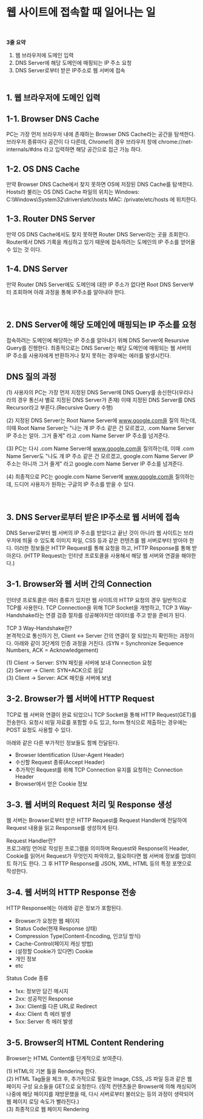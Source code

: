 # 웹 사이트에 접속할 때 일어나는 일

<br>

**3줄 요약**

1. 웹 브라우저에 도메인 입력
2. DNS Server에 해당 도메인에 매핑되는 IP 주소 요청
3. DNS Server로부터 받은 IP주소로 웹 서버에 접속
   <br>
   <br>

## **1. 웹 브라우저에 도메인 입력**

## **1-1. Browser DNS Cache**

PC는 가장 먼저 브라우저 내에 존재하는 Browser DNS Cache라는 공간을 탐색한다. 브라우저 종류마다 공간이 다 다른데, Chrome의 경우 브라우저 창에 chrome://net-internals/#dns 라고 입력하면 해당 공간으로 접근 가능 하다.

## **1-2. OS DNS Cache**

만약 Browser DNS Cache에서 찾지 못하면 OS에 저장된 DNS Cache를 탐색한다. Hosts라 불리는 OS DNS Cache 파일의 위치는 Windows: C:\Windows\System32\drivers\etc\hosts MAC: /private/etc/hosts 에 위치한다.

## **1-3. Router DNS Server**

만약 OS DNS Cache에서도 찾지 못하면 Router DNS Server라는 곳을 조회한다. Router에서 DNS 기록을 캐싱하고 있기 때문에 접속하려는 도메인의 IP 주소를 얻어올 수 있는 것 이다.

## **1-4. DNS Server**

만약 Router DNS Server에도 도메인에 대한 IP 주소가 없다면 Root DNS Server부터 조회하며 아래 과정을 통해 IP주소를 알아내야 한다.

<br>

## **2. DNS Server에 해당 도메인에 매핑되는 IP 주소를 요청**

접속하려는 도메인에 해당하는 IP 주소를 알아내기 위해 DNS Server에 Resursive Query를 진행한다. 최종적으로는 DNS Server는 해당 도메인에 매핑되는 웹 서버의 IP 주소를 사용자에게 반환하거나 찾지 못하는 경우에는 에러를 발생시킨다.

## **DNS 질의 과정**

(1) 사용자의 PC는 가장 먼저 지정된 DNS Server에 DNS Query를 송신한다(우리나라의 경우 통신사 별로 지정된 DNS Server가 존재)
이때 지정된 DNS Server를 DNS Recursor라고 부른다.(Recursive Query 수행)

(2) 지정된 DNS Server는 Root Name Server에 www.google.com을 질의 하는데, 이때 Root Name Server는 "나는 걔 IP 주소 같은 건 모르겠고, .com Name Server IP 주소는 알아. 그거 줄게" 라고 .com Name Server IP 주소를 넘겨준다.

(3) PC는 다시 .com Name Server에 www.google.com을 질의하는데, 이때 .com Name Server도 "나도 걔 IP 주소 같은 건 모르겠고, google.com Name Server IP 주소는 아니까 그거 줄게" 라고 google.com Name Server IP 주소를 넘겨준다.

(4) 최종적으로 PC는 google.com Name Server에 www.google.com을 질의하는데, 드디어 사용자가 원하는 구글의 IP 주소를 받을 수 있다.

<br>

## **3. DNS Server로부터 받은 IP주소로 웹 서버에 접속**

DNS Server로부터 웹 서버의 IP 주소를 받았다고 끝난 것이 아니라 웹 사이트는 브라우저에 띄울 수 있도록 이미지 파일, CSS 등과 같은 컨텐츠를 웹 서버로부터 받아야 한다. 이러한 정보들은 HTTP Request를 통해 요청을 하고, HTTP Response를 통해 받아온다. (HTTP Request는 인터넷 프로토콜을 사용해서 해당 웹 서버와 연결을 해야한다.)

## **3-1. Browser와 웹 서버 간의 Connection**

인터넷 프로토콜은 여러 종류가 있지만 웹 사이트의 HTTP 요청의 경우 일반적으로 TCP를 사용한다. TCP Connection을 위해 TCP Socket을 개방하고, TCP 3 Way-Handshake라는 연결 검증 절차를 성공해야지만 데이터를 주고 받을 준비가 된다.

TCP 3 Way-Handshake란?  
본격적으로 통신하기 전, Client <-> Server 간의 연결이 잘 되었는지 확인하는 과정이다. 아래와 같이 3단계의 인증 과정을 거친다.
(SYN = Synchronize Sequence Numbers, ACK = Acknowledgement)

(1) Client -> Server: SYN 패킷을 서버에 보내 Connection 요청  
(2) Server -> Client: SYN+ACK으로 응답  
(3) Client -> Server: ACK 패킷을 서버에 보냄

## **3-2. Browser가 웹 서버에 HTTP Request**

TCP로 웹 서버와 연결이 완료 되었으니 TCP Socket을 통해 HTTP Request(GET)를 전송한다. 요청시 비밀 자료를 포함할 수도 있고, form 형식으로 제출하는 경우에는 POST 요청도 사용할 수 있다.

아래와 같은 다른 부가적인 정보들도 함께 전달된다.

- Browser Identification (User-Agent Header)
- 수신할 Request 종류(Accept Header)
- 추가적인 Request를 위해 TCP Connection 유지를 요청하는 Connection Header
- Browser에서 얻은 Cookie 정보

## **3-3. 웹 서버의 Request 처리 및 Response 생성**

웹 서버는 Browser로부터 받은 HTTP Request를 Request Handler에 전달하여 Request 내용을 읽고 Response를 생성하게 된다.

Request Handler란?  
프로그래밍 언어로 작성된 프로그램을 의미하며 Request와 Response의 Header, Cookie를 읽어서 Request가 무엇인지 파악하고, 필요하다면 웹 서버에 정보를 업데이트 하기도 한다. 그 후 HTTP Response를 JSON, XML, HTML 등의 특정 포맷으로 작성한다.

## **3-4. 웹 서버의 HTTP Response 전송**

HTTP Response에는 아래와 같은 정보가 포함된다.

- Browser가 요청한 웹 페이지
- Status Code(현재 Response 상태)
- Compression Type(Content-Encoding, 인코딩 방식)
- Cache-Control(페이지 캐싱 방법)
- (설정할 Cookie가 있다면) Cookie
- 개인 정보
- etc

Status Code 종류

- 1xx: 정보만 담긴 메시지
- 2xx: 성공적인 Response
- 3xx: Client를 다른 URL로 Redirect
- 4xx: Client 측 에러 발생
- 5xx: Server 측 에러 발생

## **3-5. Browser의 HTML Content Rendering**

Browser는 HTML Content를 단계적으로 보여준다.

(1) HTML의 기본 틀을 Rendering 한다.  
(2) HTML Tag들을 체크 후, 추가적으로 필요한 Image, CSS, JS 파일 등과 같은 웹 페이지 구성 요소들을 GET으로 요청한다. (정적 컨텐츠들은 Browser에 의해 캐싱되어 나중에 해당 페이지를 재방문했을 때, 다시 서버로부터 불러오는 등의 과정이 생략되어 웹 페이지 로딩 속도가 빨라진다.)  
(3) 최종적으로 웹 페이지 Rendering

